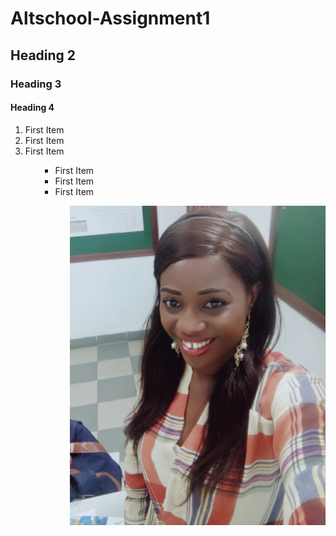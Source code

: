 # Altschool-Assignment1
## Heading 2
### Heading 3
#### Heading 4

<ol>
    <li>First Item </li>
    <li>First Item </li>
    <li>First Item </li>
<ol>
<ul>
    <li>First Item </li>
    <li>First Item </li>
    <li>First Item </li>
<ul>

![My Picture](Me.jpg "Tolu")